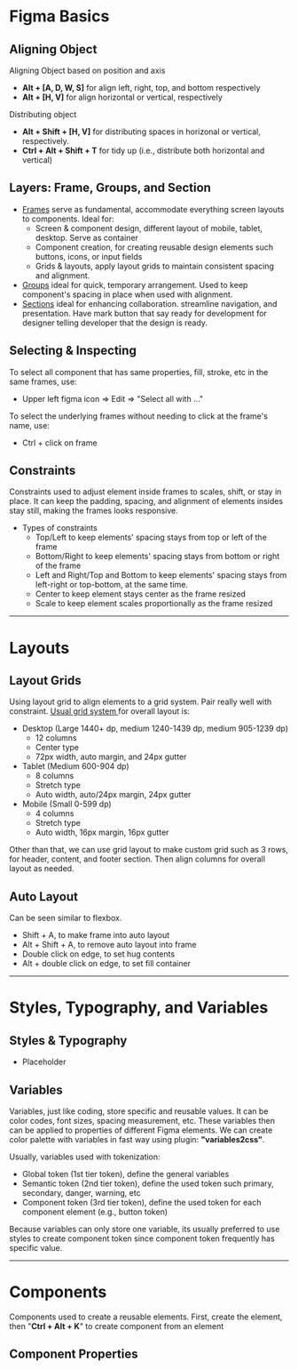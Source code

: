 # Figma Basics

## Aligning Object

Aligning Object based on position and axis

-   **Alt + [A, D, W, S]** for align left, right, top, and bottom respectively
-   **Alt + [H, V]** for align horizontal or vertical, respectively

Distributing object

-   **Alt + Shift + [H, V]** for distributing spaces in horizonal or vertical, respectively.
-   **Ctrl + Alt + Shift + T** for tidy up (i.e., distribute both horizontal and vertical)



## Layers: Frame, Groups, and Section

-   <u>Frames</u> serve as fundamental, accommodate everything screen layouts to components. Ideal for:
    -   Screen & component design, different layout of mobile, tablet, desktop. Serve as container
    -   Component creation, for creating reusable design elements such buttons, icons, or input fields
    -   Grids & layouts, apply layout grids to maintain consistent spacing and alignment.
-   <u>Groups</u> ideal for quick, temporary arrangement. Used to keep component's spacing in place when used with alignment.
-   <u>Sections</u> ideal for enhancing collaboration. streamline navigation, and presentation. Have mark button that say ready for development for designer telling developer that the design is ready.



## Selecting & Inspecting

To select all component that has same properties, fill, stroke, etc in the same frames, use:

-   Upper left figma icon => Edit =>  "Select all with ..."

To select the underlying frames without needing to click at the frame's name, use:

-   Ctrl + click on frame



## Constraints

Constraints used to adjust element inside frames to scales, shift, or stay in place. It can keep the padding, spacing, and alignment of elements insides stay still, making the frames looks responsive.

-   Types of constraints
    -   Top/Left to keep elements' spacing stays from top or left of the frame
    -   Bottom/Right to keep elements' spacing stays from bottom or right of the frame
    -   Left and Right/Top and Bottom to keep elements' spacing stays from left-right or top-bottom, at the same time.
    -   Center to keep element stays center as the frame resized
    -   Scale to keep element scales proportionally as the frame resized



---

# Layouts

## Layout Grids

Using layout grid to align elements to a grid system. Pair really well with constraint. [Usual grid system ](https://bootcamp.uxdesign.cc/12-8-4-column-system-for-responsive-grids-df207a58ebc)for overall layout is:

-   Desktop (Large 1440+ dp, medium 1240-1439 dp, medium 905-1239 dp)
    -   12 columns
    -   Center type
    -   72px width, auto margin, and 24px gutter
-   Tablet (Medium 600-904 dp)
    -   8 columns
    -   Stretch type
    -   Auto width, auto/24px margin, 24px gutter
-   Mobile (Small 0-599 dp)
    -   4 columns
    -   Stretch type
    -   Auto width, 16px margin, 16px gutter

Other than that, we can use grid layout to make custom grid such as 3 rows, for header, content, and footer section. Then align columns for overall layout as needed.



## Auto Layout

Can be seen similar to flexbox. 

-   Shift + A, to make frame into auto layout
-   Alt + Shift + A, to remove auto layout into frame
-   Double click on edge, to set hug contents
-   Alt + double click on edge, to set fill container



---

# Styles, Typography, and Variables

## Styles & Typography

-   Placeholder



## Variables

Variables, just like coding, store specific and reusable values. It can be color codes, font sizes, spacing measurement, etc. These variables then can be applied to properties of different Figma elements. We can create color palette with variables in fast way using plugin: **"variables2css"**.

Usually, variables used with tokenization:

-   Global token (1st tier token), define the general variables
-   Semantic token (2nd tier token), define the used token such primary, secondary, danger, warning, etc
-   Component token (3rd tier token), define the used token for each component element (e.g., button token)

Because variables can only store one variable, its usually preferred to use styles to create component token since component token frequently has specific value.



---

# Components

Components used to create a reusable elements. First, create the element, then "**Ctrl + Alt + K**" to create component from an element

## Component Properties

